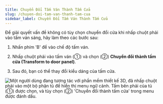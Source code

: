 ```yaml
---
title: Chuyển Đổi Tấm Ván Thành Tấm Cửa
slug: /chuyen-doi-tam-van-thanh-tam-cua
sidebar_label: Chuyển Đổi Tấm Ván Thành Tấm Cửa
---
```


Để giải quyết vấn đề không có tùy chọn chuyển đổi cửa khi nhấp chuột phải vào tấm ván sáng, hãy làm theo các bước sau:

1. Nhấn phím 'B' để vào chế độ tấm ván.

2. Nhấp chuột phải vào tấm ván (①) và chọn (②) **Chuyển đổi thành tấm cửa (Transform to door panel)**.

3. Sau đó, bạn có thể thay đổi kiểu dáng của tấm cửa.

![Một người dùng đang tương tác với phần mềm thiết kế 3D, đã nhấp chuột phải vào một bộ phận tủ để hiển thị menu ngữ cảnh. Tấm bên phải của tủ (①) được chọn, và tùy chọn (②) 'Chuyển đổi thành tấm cửa' trong menu được đánh dấu.](https://storage.googleapis.com/jegavn_kb/images/203ff41c-6c66-492c-9c45-d62b33a8b589.png)